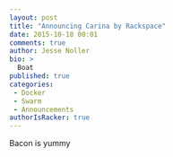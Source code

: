 ```yaml
---
layout: post
title: "Announcing Carina by Rackspace"
date: 2015-10-18 00:01
comments: true
author: Jesse Noller
bio: >
  Boat
published: true
categories:
 - Docker
 - Swarm
 - Announcements
authorIsRacker: true
---
```


Bacon is yummy

[repose]: http://www.OpenRepose.org/
[fireside]: https://github.com/jythontools/fireside

